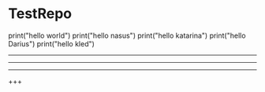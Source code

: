 # TestRepo
print("hello world")
print("hello nasus")
print("hello katarina")
print("hello Darius")
print("hello kled")
***************************************************
***************************************************
***************************************************
+++
